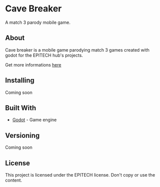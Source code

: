 # Cave Breaker

A match 3 parody mobile game.

## About

Cave breaker is a mobile game parodying match 3 games created with godot for the EPITECH hub's projects.

Get more informations [here](bluh.lol)


## Installing

Coming soon

## Built With

* [Godot](https://godotengine.org/) - Game engine

## Versioning

Coming soon

## License

This project is licensed under the EPITECH license.
Don't copy or use the content.
